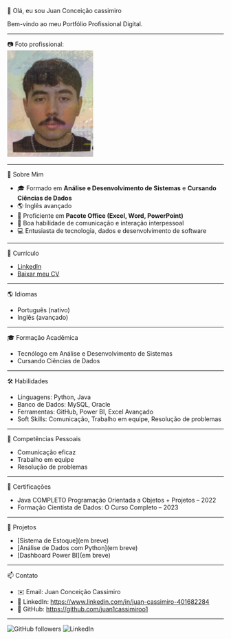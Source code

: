 👋 Olá, eu sou Juan Conceição cassimiro

Bem-vindo ao meu Portfólio Profissional Digital.  

---

📷 Foto profissional:  
<img src="assets/foto-perfil.jpg" alt="Minha Foto" width="200px">

---

📌 Sobre Mim  
- 🎓 Formado em **Análise e Desenvolvimento de Sistemas** e **Cursando Ciências de Dados**
- 🌎 Inglês avançado  
- 💼 Proficiente em **Pacote Office (Excel, Word, PowerPoint)**  
- 🤝 Boa habilidade de comunicação e interação interpessoal  
- 💻 Entusiasta de tecnologia, dados e desenvolvimento de software  

---

📄 Currículo
- [LinkedIn](https://www.linkedin.com/in/juan-cassimiro-401682284)  
- [Baixar meu CV](https://acrobat.adobe.com/id/urn:aaid:sc:US:47cf0eef-ef14-4ec1-9faa-0a8319d805a5)

---

🌎 Idiomas  
- Português (nativo)  
- Inglês (avançado)

---

🎓 Formação Acadêmica  
- Tecnólogo em Análise e Desenvolvimento de Sistemas
- Cursando Ciências de Dados
    
---

🛠️ Habilidades
- Linguagens: Python, Java
- Banco de Dados: MySQL, Oracle  
- Ferramentas: GitHub, Power BI, Excel Avançado  
- Soft Skills: Comunicação, Trabalho em equipe, Resolução de problemas

--- 

  🤝 Competências Pessoais  
- Comunicação eficaz  
- Trabalho em equipe  
- Resolução de problemas

--- 

  📜 Certificações  
- Java COMPLETO Programação Orientada a Objetos + Projetos – 2022  
- Formação Cientista de Dados: O Curso Completo – 2023  

---

🚀 Projetos
- [Sistema de Estoque](em breve)
- [Análise de Dados com Python](em breve)
- [Dashboard Power BI](em breve)

---

📫 Contato
- ✉️ Email: Juan Conceição Cassimiro  
- 💼 LinkedIn: https://www.linkedin.com/in/juan-cassimiro-401682284
- 📂 GitHub: https://github.com/juan1cassimiroo1

---

![GitHub followers](https://img.shields.io/github/followers/seu-usuario?style=social)
![LinkedIn](https://img.shields.io/badge/LinkedIn-0000FF?style=flat&logo=linkedin&logoColor=white)
